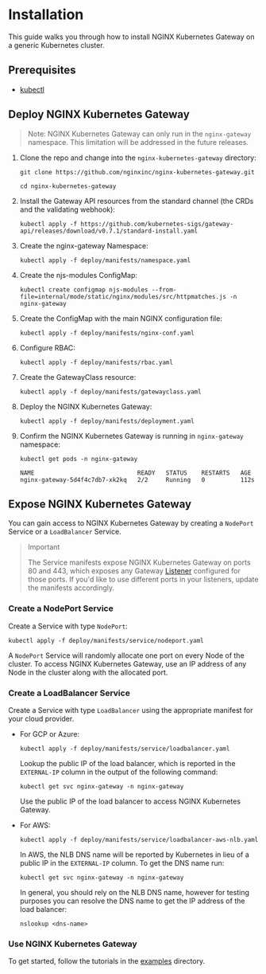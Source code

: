 # Installation

This guide walks you through how to install NGINX Kubernetes Gateway on a generic Kubernetes cluster.

## Prerequisites

- [kubectl](https://kubernetes.io/docs/tasks/tools/)

## Deploy NGINX Kubernetes Gateway

> Note: NGINX Kubernetes Gateway can only run in the `nginx-gateway` namespace. This limitation will be addressed in the future releases.

1. Clone the repo and change into the `nginx-kubernetes-gateway` directory:

   ```shell
   git clone https://github.com/nginxinc/nginx-kubernetes-gateway.git
   ```
   ```shell
   cd nginx-kubernetes-gateway
   ```

1. Install the Gateway API resources from the standard channel (the CRDs and the validating webhook):

   ```shell
   kubectl apply -f https://github.com/kubernetes-sigs/gateway-api/releases/download/v0.7.1/standard-install.yaml
   ```

1. Create the nginx-gateway Namespace:

    ```shell
    kubectl apply -f deploy/manifests/namespace.yaml
    ```

1. Create the njs-modules ConfigMap:

    ```shell
    kubectl create configmap njs-modules --from-file=internal/mode/static/nginx/modules/src/httpmatches.js -n nginx-gateway
    ```

1. Create the ConfigMap with the main NGINX configuration file:

    ```shell
    kubectl apply -f deploy/manifests/nginx-conf.yaml
    ```

1. Configure RBAC:

    ```shell
    kubectl apply -f deploy/manifests/rbac.yaml
    ```

1. Create the GatewayClass resource:

    ```shell
    kubectl apply -f deploy/manifests/gatewayclass.yaml
    ```

1. Deploy the NGINX Kubernetes Gateway:

   ```shell
   kubectl apply -f deploy/manifests/deployment.yaml
   ```

1. Confirm the NGINX Kubernetes Gateway is running in `nginx-gateway` namespace:

   ```shell
   kubectl get pods -n nginx-gateway
   ```
   ```
   NAME                             READY   STATUS    RESTARTS   AGE
   nginx-gateway-5d4f4c7db7-xk2kq   2/2     Running   0          112s
   ```

## Expose NGINX Kubernetes Gateway

You can gain access to NGINX Kubernetes Gateway by creating a `NodePort` Service or a `LoadBalancer` Service.

> Important
> 
> The Service manifests expose NGINX Kubernetes Gateway on ports 80 and 443, which exposes any Gateway [Listener](https://gateway-api.sigs.k8s.io/references/spec/#gateway.networking.k8s.io/v1beta1.Listener) configured for those ports. If you'd like to use different ports in your listeners,
> update the manifests accordingly. 

### Create a NodePort Service

Create a Service with type `NodePort`:

```shell
kubectl apply -f deploy/manifests/service/nodeport.yaml
```

A `NodePort` Service will randomly allocate one port on every Node of the cluster. To access NGINX Kubernetes Gateway, use an IP address of any Node in the cluster along with the allocated port.

### Create a LoadBalancer Service

Create a Service with type `LoadBalancer` using the appropriate manifest for your cloud provider.

- For GCP or Azure:

   ```shell
   kubectl apply -f deploy/manifests/service/loadbalancer.yaml
   ```

   Lookup the public IP of the load balancer, which is reported in the `EXTERNAL-IP` column in the output of the following command:

   ```shell
   kubectl get svc nginx-gateway -n nginx-gateway
   ```

   Use the public IP of the load balancer to access NGINX Kubernetes Gateway.

- For AWS:

   ```shell
   kubectl apply -f deploy/manifests/service/loadbalancer-aws-nlb.yaml
   ```

   In AWS, the NLB DNS name will be reported by Kubernetes in lieu of a public IP in the `EXTERNAL-IP` column. To get the DNS name run:

   ```shell
   kubectl get svc nginx-gateway -n nginx-gateway
   ```

   In general, you should rely on the NLB DNS name, however for testing purposes you can resolve the DNS name to get the IP address of the load balancer:

   ```shell
   nslookup <dns-name>
   ```

### Use NGINX Kubernetes Gateway

To get started, follow the tutorials in the [examples](../examples) directory.
